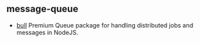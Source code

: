 ## message-queue

- [bull](https://github.com/OptimalBits/bull) Premium Queue package for handling distributed jobs and messages in NodeJS.